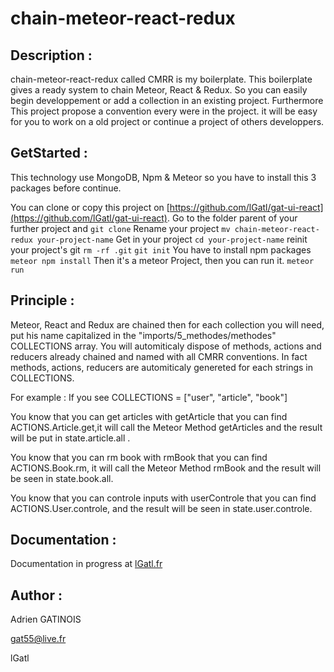 # chain-meteor-react-redux

## Description :
chain-meteor-react-redux called CMRR is my boilerplate. 
This boilerplate gives a ready system to chain Meteor, React & Redux. 
So you can easily begin developpement or add a collection in an existing project. 
Furthermore This project propose a convention every were in the project. it will be easy for you to work on a old project or continue a project of others developpers. 

## GetStarted :
This technology use MongoDB, Npm & Meteor so you have to install this 3 packages before continue.

You can clone or copy this project on [https://github.com/lGatl/gat-ui-react](https://github.com/lGatl/gat-ui-react).
Go to the folder parent of your further project and
	`git clone`
Rename your project 
	`mv chain-meteor-react-redux your-project-name`
Get in your project 
	`cd your-project-name`
reinit your project's git
	`rm -rf .git`
	`git init`
You have to install npm packages 
	`meteor npm install`
Then it's a meteor Project, then you can run it. 
	`meteor run`

## Principle :

Meteor, React and Redux are chained then for each collection you will need, put his name capitalized in the "imports/5_methodes/methodes" COLLECTIONS array. 
You will automiticaly dispose of methods, actions and reducers already chained and named with all CMRR conventions. In fact methods, actions, reducers are automiticaly genereted for each strings in COLLECTIONS.

For example : If you see COLLECTIONS = ["user", "article", "book"] 

You know that you can get articles with getArticle that you can find ACTIONS.Article.get,it will call the Meteor Method getArticles and the result will be put in state.article.all . 

You know that you can rm book with rmBook that you can find ACTIONS.Book.rm, it will call the Meteor Method rmBook and the result will be seen in state.book.all.

You know that you can controle inputs with userControle that you can find ACTIONS.User.controle, and the result will be seen in state.user.controle. 

## Documentation :
 Documentation in progress at [lGatl.fr](http://lGatl.fr)

## Author :
Adrien GATINOIS 

gat55@live.fr

lGatl
